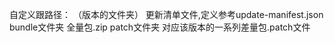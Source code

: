 <!--
 * @Author: Cao Shixin
 * @Date: 2021-06-25 10:02:05
 * @LastEditors: Cao Shixin
 * @LastEditTime: 2022-02-28 16:14:06
 * @Description: 
-->


自定义跟路径：
    （版本的文件夹）
        更新清单文件,定义参考update-manifest.json
        bundle文件夹
            全量包.zip
            patch文件夹
                对应该版本的一系列差量包.patch文件
